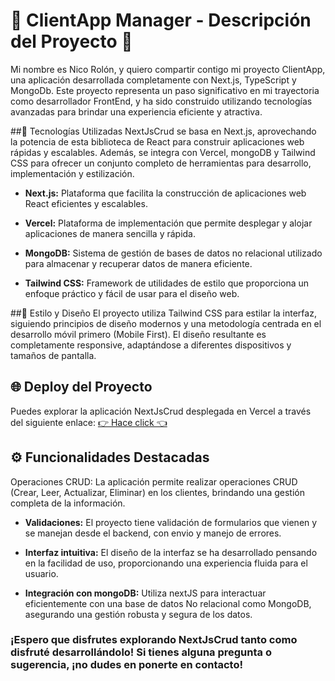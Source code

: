 # 🔷 ClientApp Manager - Descripción del Proyecto 🔷

Mi nombre es Nico Rolón, y quiero compartir contigo mi proyecto ClientApp, una aplicación desarrollada completamente con Next.js, TypeScript y MongoDb. Este proyecto representa un paso significativo en mi trayectoria como desarrollador FrontEnd, y ha sido construido utilizando tecnologías avanzadas para brindar una experiencia eficiente y atractiva.

##🚀 Tecnologías Utilizadas
NextJsCrud se basa en Next.js, aprovechando la potencia de esta biblioteca de React para construir aplicaciones web rápidas y escalables. Además, se integra con Vercel, mongoDB y Tailwind CSS para ofrecer un conjunto completo de herramientas para desarrollo, implementación y estilización.

- **Next.js:** Plataforma que facilita la construcción de aplicaciones web React eficientes y escalables.

- **Vercel:** Plataforma de implementación que permite desplegar y alojar aplicaciones de manera sencilla y rápida.

- **MongoDB:** Sistema de gestión de bases de datos no relacional utilizado para almacenar y recuperar datos de manera eficiente.

- **Tailwind CSS:** Framework de utilidades de estilo que proporciona un enfoque práctico y fácil de usar para el diseño web.

##🎨 Estilo y Diseño
El proyecto utiliza Tailwind CSS para estilar la interfaz, siguiendo principios de diseño modernos y una metodología centrada en el desarrollo móvil primero (Mobile First). El diseño resultante es completamente responsive, adaptándose a diferentes dispositivos y tamaños de pantalla.


## 🌐 Deploy del Proyecto
Puedes explorar la aplicación NextJsCrud desplegada en Vercel a través del siguiente enlace: [👉 Hace click 👈](https://vercel.com/nico9934/nextjs-clients-crud)

## ⚙️ Funcionalidades Destacadas
Operaciones CRUD: La aplicación permite realizar operaciones CRUD (Crear, Leer, Actualizar, Eliminar) en los clientes, brindando una gestión completa de la información.

 - **Validaciones:** El proyecto tiene validación de formularios que vienen y se manejan desde el backend, con envio y manejo de errores. 

 - **Interfaz intuitiva:** El diseño de la interfaz se ha desarrollado pensando en la facilidad de uso, proporcionando una experiencia fluida para el usuario.

 - **Integración con mongoDB:** Utiliza nextJS para interactuar eficientemente con una base de datos No relacional como MongoDB, asegurando una gestión robusta y segura de los datos.

### ¡Espero que disfrutes explorando NextJsCrud tanto como disfruté desarrollándolo! Si tienes alguna pregunta o sugerencia, ¡no dudes en ponerte en contacto!
